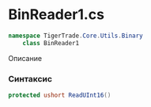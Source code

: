 
# BinReader1.cs
```csharp
namespace TigerTrade.Core.Utils.Binary  
    class BinReader1
```

Описание

### Синтаксис
```csharp
protected ushort ReadUInt16()
```


                    
                    
